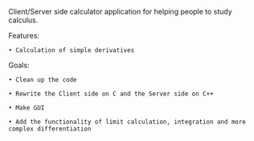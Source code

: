 Client/Server side calculator application for helping people to study calculus.


Features:
    
    • Calculation of simple derivatives

Goals:
    
    • Clean up the code
    
    • Rewrite the Client side on C and the Server side on C++
    
    • Make GUI
    
    • Add the functionality of limit calculation, integration and more complex differentiation
